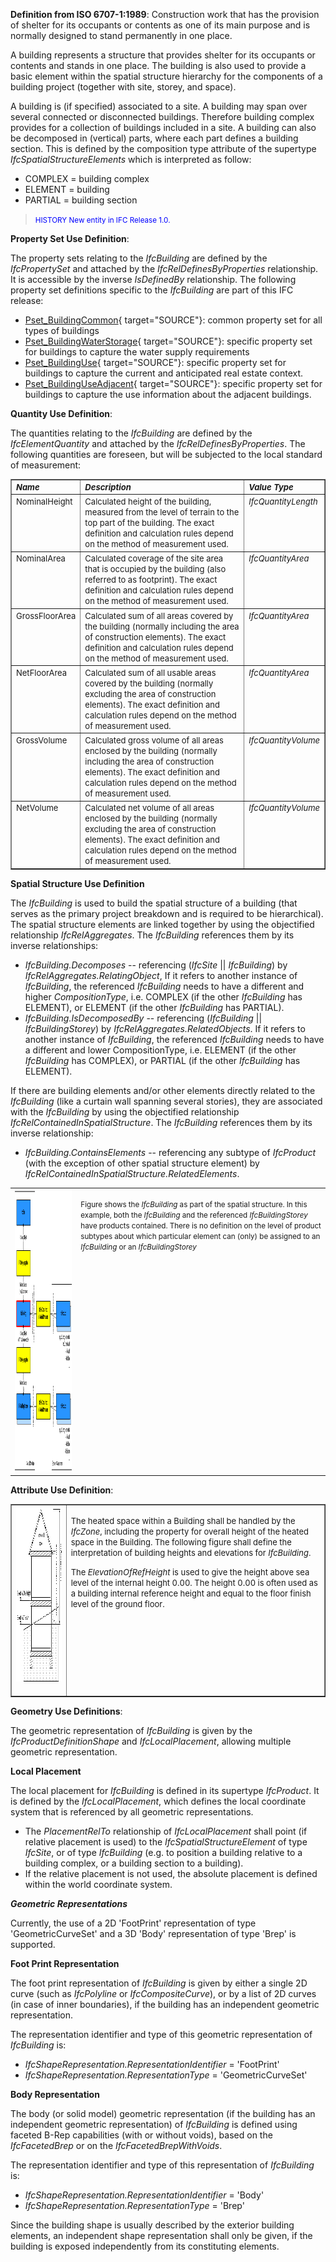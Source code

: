 **Definition from ISO 6707-1:1989**: Construction work that has the provision of shelter for its occupants or contents as one of its main purpose and is normally designed to stand permanently in one place.

A building represents a structure that provides shelter for its occupants or contents and stands in one place. The building is also used to provide a basic element within the spatial structure hierarchy for the components of a building project (together with site, storey, and space).

A building is (if specified) associated to a site. A building may span over several connected or disconnected buildings. Therefore building complex provides for a collection of buildings included in a site. A building can also be decomposed in (vertical) parts, where each part defines a building section. This is defined by the composition type attribute of the supertype _IfcSpatialStructureElements_ which is interpreted as follow:

* COMPLEX = building complex 
* ELEMENT = building 
* PARTIAL = building section 

> <font color="#0000FF"><small>HISTORY New entity in
        IFC Release 1.0.</small></font>
> 


****Property Set Use Definition****:

The property sets relating to the _IfcBuilding_ are defined by the _IfcPropertySet_ and attached by the _IfcRelDefinesByProperties_ relationship. It is accessible by the inverse _IsDefinedBy_ relationship. The following property set definitions specific to the _IfcBuilding_ are part of this IFC release:

*  [Pset_BuildingCommon](../../psd/IfcProductExtension/Pset_BuildingCommon.xml){ target="SOURCE"}: common property set for all types of buildings 
*  [Pset_BuildingWaterStorage](../../psd/IfcProductExtension/Pset_BuildingWaterStorage.xml){ target="SOURCE"}: specific property set for buildings to capture the water supply requirements 
*  [Pset_BuildingUse](../../psd/IfcProductExtension/Pset_BuildingUse.xml){ target="SOURCE"}: specific property set for buildings to capture the current and anticipated real estate context. 
*  [Pset_BuildingUseAdjacent](../../psd/IfcProductExtension/Pset_BuildingUseAdjacent.xml){ target="SOURCE"}: specific property set for buildings to capture the use information about the adjacent buildings. 

****Quantity Use Definition****:

The quantities relating to the _IfcBuilding_ are defined by the _IfcElementQuantity_ and attached by the _IfcRelDefinesByProperties_. The following quantities are foreseen, but will be subjected to the local standard of measurement:

<table border="1" cellpadding="2" cellspacing="2">
      <tbody>
        <tr valign="top">
          <td align="left" valign="top">
            <font size="-1"><i><b>Name</b></i></font>
          </td>
          <td align="left" valign="top" width="60%">
            <font size="-1"><i><b>Description</b></i></font>
          </td>
          <td align="left" valign="top">
            <font size="-1"><i><b>Value Type</b></i></font>
          </td>
        </tr>
        <tr valign="top">
          <td align="left" valign="top">
            <font size="-1">NominalHeight</font>
          </td>
          <td align="left" valign="top" width="60%">
            <font size="-1">Calculated height of the
            building, measured from the level of terrain to the
            top part of the building. The exact
            definition and calculation rules depend on the method
            of measurement used.</font>
          </td>
          <td align="left" valign="top">
            <font size="-1"><i>IfcQuantityLength</i></font>
          </td>
        </tr>
        <tr valign="top">
          <td align="left" valign="top">
            <font size="-1">NominalArea</font>
          </td>
          <td align="left" valign="top" width="60%">
            <font size="-1">Calculated coverage of the 
            site area that is occupied by the building (also
            referred to as footprint). The exact definition 
            and calculation rules depend on the method
            of measurement used.</font>
          </td>
          <td align="left" valign="top">
            <font size="-1"><i>IfcQuantityArea</i></font>
          </td>
        </tr>
        <tr valign="top">
          <td align="left" valign="top">
            <font size="-1">GrossFloorArea</font>
          </td>
          <td align="left" valign="top" width="60%">
            <font size="-1">Calculated sum of all areas covered
            by the building</font> <font size="-1">(normally
            including the area of construction
            elements)</font><font size="-1">. The exact
            definition and calculation rules depend on the method
            of measurement used.</font>
          </td>
          <td align="left" valign="top">
            <font size="-1"><i>IfcQuantityArea</i></font>
          </td>
        </tr>
        <tr valign="top">
          <td align="left" valign="top">
            <font size="-1">NetFloorArea</font>
          </td>
          <td align="left" valign="top" width="60%">
            <font size="-1">Calculated sum of all usable areas
            covered by the building (normally excluding the area
            of construction elements). The exact definition and
            calculation rules depend on the method of measurement
            used.</font>
          </td>
          <td align="left" valign="top">
            <font size="-1"><i>IfcQuantityArea</i> </font>
          </td>
        </tr>
        <tr valign="top">
          <td align="left" valign="top">
            <font size="-1">GrossVolume</font>
          </td>
          <td align="left" valign="top" width="60%">
            <font size="-1">Calculated gross volume of all areas
            enclosed by the building</font> <font size="-1">(normally including the area of construction
            elements)</font><font size="-1">. The exact
            definition and calculation rules depend on the method
            of measurement used.</font>
          </td>
          <td align="left" valign="top">
            <font size="-1"><i>IfcQuantityVolume</i></font>
          </td>
        </tr>
        <tr valign="top">
          <td align="left" valign="top">
            <font size="-1">NetVolume</font>
          </td>
          <td align="left" valign="top" width="60%">
            <font size="-1">Calculated net volume of all areas
            enclosed by the building</font> <font size="-1">(normally excluding the area of construction
            elements)</font><font size="-1">. The exact
            definition and calculation rules depend on the method
            of measurement used.</font>
          </td>
          <td align="left" valign="top">
            <font size="-1"><i>IfcQuantityVolume</i></font>
          </td>
        </tr>
      </tbody>
    </table>

****Spatial Structure Use Definition****

The _IfcBuilding_ is used to build the spatial structure of a building (that serves as the primary project breakdown and is required to be hierarchical). The spatial structure elements are linked together by using the objectified relationship _IfcRelAggregates_. The _IfcBuilding_ references them by its inverse relationships:

*  _IfcBuilding.Decomposes_ -- referencing (_IfcSite_ || _IfcBuilding_) by _IfcRelAggregates.RelatingObject_, If it refers to another instance of _IfcBuilding_, the referenced _IfcBuilding_ needs to have a different and higher _CompositionType_, i.e. COMPLEX (if the other _IfcBuilding_ has ELEMENT), or ELEMENT (if the other _IfcBuilding_ has PARTIAL). 
*  _IfcBuilding.IsDecomposedBy_ -- referencing (_IfcBuilding_ || _IfcBuildingStorey_) by _IfcRelAggregates.RelatedObjects_. If it refers to another instance of _IfcBuilding_, the referenced _IfcBuilding_ needs to have a different and lower CompositionType, i.e. ELEMENT (if the other _IfcBuilding_ has COMPLEX), or PARTIAL (if the other _IfcBuilding_ has ELEMENT). 

If there are building elements and/or other elements
    directly related to the _IfcBuilding_ (like a curtain
    wall spanning several stories), they are associated with the
    _IfcBuilding_ by using the objectified relationship
    _IfcRelContainedInSpatialStructure_. The
    _IfcBuilding_ references them by its inverse
    relationship:  
*  _IfcBuilding.ContainsElements_ -- referencing any subtype of _IfcProduct_ (with the exception of other spatial structure element) by _IfcRelContainedInSpatialStructure.RelatedElements_. 

<table summary="Spatial structure">
      <tr>
        <td valign="top">
          <img src="figures/IfcBuilding-SpatialStructure.png" alt="IfcBuilding as part of a spatial structure" width="501" height="451" border="0">
        </td>
        <td valign="top">
          <p>
            <small>Figure shows the <i>IfcBuilding</i> as
            part of the spatial structure. In this example, both
						the <i>IfcBuilding</i> and the referenced 
						<i>IfcBuildingStorey</i> have products contained.
						There is no definition on the level of product subtypes
						about which particular element can (only) be assigned
						to an <i>IfcBuilding</i> or an <i>IfcBuildingStorey</i></small>
          </p>
        </td>
      </tr>
    </table>

****Attribute Use Definition****:

<table border="1" cellpadding="2" cellspacing="2">
      <tbody>
        <tr valign="top">
          <td align="left" valign="top">
            <img src="figures/IfcBuilding-Fig1.gif" alt="building heights" border="0" height="280" width="350"> 
          </td>
          <td align="left" valign="top">
            <p>
              <font size="-1">The heated space within a Building
              shall be handled by the <i>IfcZone</i>, including
              the property for overall height of the heated space
              in the Building. The following figure shall define
              the interpretation of building heights and
              elevations for <i>IfcBuilding</i>.</font>
            </p>
            <p>
              <font size="-1">The <i>ElevationOfRefHeight</i> is
              used to give the height above sea level of the
              internal height 0.00. The height 0.00 is often used
              as a building internal reference height and equal
              to the floor finish level of the ground
              floor.</font>
            </p>
          </td>
        </tr>
      </tbody>
    </table>

****Geometry Use Definitions****:

The geometric representation of _IfcBuilding_ is given by the _IfcProductDefinitionShape_ and _IfcLocalPlacement_, allowing multiple geometric representation.

**Local Placement**

The local placement for _IfcBuilding_ is defined in its supertype _IfcProduct_. It is defined by the _IfcLocalPlacement_, which defines the local coordinate system that is referenced by all geometric representations.

* The _PlacementRelTo_ relationship of _IfcLocalPlacement_ shall point (if relative placement is used) to the _IfcSpatialStructureElement_ of type _IfcSite_, or of type _IfcBuilding_ (e.g. to position a building relative to a building complex, or a building section to a building). 
* If the relative placement is not used, the absolute placement is defined within the world coordinate system. 

**_Geometric Representations_**

Currently, the use of a 2D 'FootPrint' representation of type 'GeometricCurveSet' and a 3D 'Body' representation of type 'Brep' is supported.

**Foot Print Representation**

The foot print representation of _IfcBuilding_ is given by either a single 2D curve (such as _IfcPolyline_ or _IfcCompositeCurve_), or by a list of 2D curves (in case of inner boundaries), if the building has an independent geometric representation.

The representation identifier and type of this geometric representation of _IfcBuilding_ is:

*  _IfcShapeRepresentation.RepresentationIdentifier_ = 'FootPrint' 
*  _IfcShapeRepresentation.RepresentationType_ = 'GeometricCurveSet' 

**Body Representation**

The body (or solid model) geometric representation (if the building has an independent geometric representation) of _IfcBuilding_ is defined using faceted B-Rep capabilities (with or without voids), based on the _IfcFacetedBrep_ or on the _IfcFacetedBrepWithVoids_.

The representation identifier and type of this representation of _IfcBuilding_ is:

*  _IfcShapeRepresentation.RepresentationIdentifier_ = 'Body' 
*  _IfcShapeRepresentation.RepresentationType_ = 'Brep' 

Since the building shape is usually described by the exterior building elements, an independent shape representation shall only be given, if the building is exposed independently from its constituting elements.
